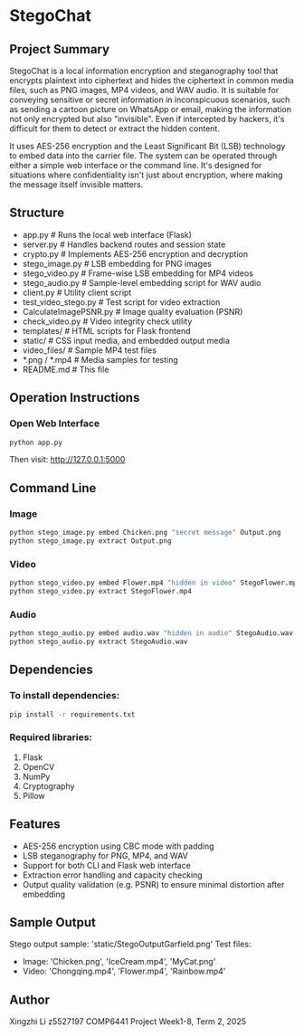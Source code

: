 # StegoChat 

## Project Summary

StegoChat is a local information encryption and steganography tool that encrypts plaintext into ciphertext and hides the ciphertext in common media files, such as PNG images, MP4 videos, and WAV audio. It is suitable for conveying sensitive or secret information in inconspicuous scenarios, such as sending a cartoon picture on WhatsApp or email, making the information not only encrypted but also "invisible". Even if intercepted by hackers, it's difficult for them to detect or extract the hidden content.

It uses AES-256 encryption and the Least Significant Bit (LSB) technology to embed data into the carrier file. The system can be operated through either a simple web interface or the command line. It's designed for situations where confidentiality isn't just about encryption, where making the message itself invisible matters.

## Structure

- app.py                 # Runs the local web interface (Flask)
- server.py              # Handles backend routes and session state  
- crypto.py              # Implements AES-256 encryption and decryption 
- stego_image.py         # LSB embedding for PNG images  
- stego_video.py         # Frame-wise LSB embedding for MP4 videos  
- stego_audio.py         # Sample-level embedding script for WAV audio  
- client.py              # Utility client script  
- test_video_stego.py    # Test script for video extraction
- CalculateImagePSNR.py  # Image quality evaluation (PSNR)  
- check_video.py         # Video integrity check utility  
- templates/             # HTML scripts for Flask frontend 
- static/                # CSS input media, and embedded output media
- video_files/           # Sample MP4 test files  
- *.png / *.mp4          # Media samples for testing  
- README.md              # This file  

## Operation Instructions

### Open Web Interface

```bash
python app.py
```

Then visit: http://127.0.0.1:5000

## Command Line
### Image

```bash
python stego_image.py embed Chicken.png "secret message" Output.png
python stego_image.py extract Output.png
```

### Video

```bash
python stego_video.py embed Flower.mp4 "hidden in video" StegoFlower.mp4
python stego_video.py extract StegoFlower.mp4
```

### Audio

```bash
python stego_audio.py embed audio.wav "hidden in audio" StegoAudio.wav
python stego_audio.py extract StegoAudio.wav
```

## Dependencies
### To install dependencies:

```bash
pip install -r requirements.txt
```

### Required libraries:
1. Flask
2. OpenCV
3. NumPy
4. Cryptography
5. Pillow

## Features
- AES-256 encryption using CBC mode with padding
- LSB steganography for PNG, MP4, and WAV
- Support for both CLI and Flask web interface
- Extraction error handling and capacity checking
- Output quality validation (e.g. PSNR) to ensure minimal distortion after embedding

## Sample Output
Stego output sample: 'static/StegoOutputGarfield.png'
Test files: 
- Image: 'Chicken.png', 'IceCream.mp4', 'MyCat.png'
- Video: 'Chongqing.mp4', 'Flower.mp4', 'Rainbow.mp4'

## Author
Xingzhi Li
z5527197
COMP6441 Project
Week1-8, Term 2, 2025